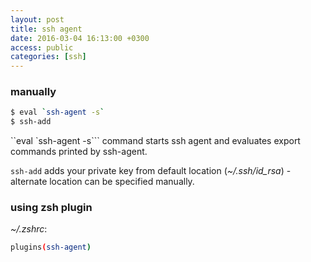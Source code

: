 ```yaml
---
layout: post
title: ssh agent
date: 2016-03-04 16:13:00 +0300
access: public
categories: [ssh]
---
```


### manually

```sh
$ eval `ssh-agent -s`
$ ssh-add
```

``eval `ssh-agent -s``` command starts ssh agent and
evaluates export commands printed by ssh-agent.

`ssh-add` adds your private key from default location (_~/.ssh/id_rsa_) -
alternate location can be specified manually.

### using zsh plugin

_~/.zshrc_:

```sh
plugins(ssh-agent)
```
